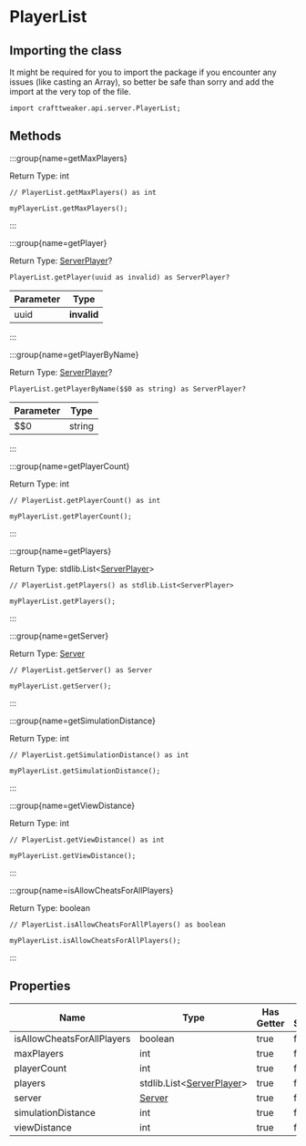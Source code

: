 # PlayerList

## Importing the class

It might be required for you to import the package if you encounter any issues (like casting an Array), so better be safe than sorry and add the import at the very top of the file.
```zenscript
import crafttweaker.api.server.PlayerList;
```


## Methods

:::group{name=getMaxPlayers}

Return Type: int

```zenscript
// PlayerList.getMaxPlayers() as int

myPlayerList.getMaxPlayers();
```

:::

:::group{name=getPlayer}

Return Type: [ServerPlayer](/vanilla/api/entity/type/player/ServerPlayer)?

```zenscript
PlayerList.getPlayer(uuid as invalid) as ServerPlayer?
```

| Parameter |    Type     |
|-----------|-------------|
| uuid      | **invalid** |


:::

:::group{name=getPlayerByName}

Return Type: [ServerPlayer](/vanilla/api/entity/type/player/ServerPlayer)?

```zenscript
PlayerList.getPlayerByName($$0 as string) as ServerPlayer?
```

| Parameter |  Type  |
|-----------|--------|
| $$0       | string |


:::

:::group{name=getPlayerCount}

Return Type: int

```zenscript
// PlayerList.getPlayerCount() as int

myPlayerList.getPlayerCount();
```

:::

:::group{name=getPlayers}

Return Type: stdlib.List&lt;[ServerPlayer](/vanilla/api/entity/type/player/ServerPlayer)&gt;

```zenscript
// PlayerList.getPlayers() as stdlib.List<ServerPlayer>

myPlayerList.getPlayers();
```

:::

:::group{name=getServer}

Return Type: [Server](/vanilla/api/game/Server)

```zenscript
// PlayerList.getServer() as Server

myPlayerList.getServer();
```

:::

:::group{name=getSimulationDistance}

Return Type: int

```zenscript
// PlayerList.getSimulationDistance() as int

myPlayerList.getSimulationDistance();
```

:::

:::group{name=getViewDistance}

Return Type: int

```zenscript
// PlayerList.getViewDistance() as int

myPlayerList.getViewDistance();
```

:::

:::group{name=isAllowCheatsForAllPlayers}

Return Type: boolean

```zenscript
// PlayerList.isAllowCheatsForAllPlayers() as boolean

myPlayerList.isAllowCheatsForAllPlayers();
```

:::


## Properties

|            Name            |                                      Type                                       | Has Getter | Has Setter |
|----------------------------|---------------------------------------------------------------------------------|------------|------------|
| isAllowCheatsForAllPlayers | boolean                                                                         | true       | false      |
| maxPlayers                 | int                                                                             | true       | false      |
| playerCount                | int                                                                             | true       | false      |
| players                    | stdlib.List&lt;[ServerPlayer](/vanilla/api/entity/type/player/ServerPlayer)&gt; | true       | false      |
| server                     | [Server](/vanilla/api/game/Server)                                              | true       | false      |
| simulationDistance         | int                                                                             | true       | false      |
| viewDistance               | int                                                                             | true       | false      |

